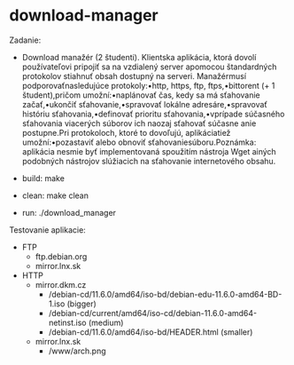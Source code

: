 ﻿# download-manager

Zadanie:
 - Download manažér (2 študenti). Klientska aplikácia, ktorá dovolí používateľovi pripojiť sa na vzdialený server apomocou štandardných protokolov stiahnuť obsah dostupný na serveri. Manažérmusí podporovaťnasledujúce protokoly:•http, https, ftp, ftps,•bittorent (+ 1 študent),pričom umožní:•naplánovať čas, kedy sa má sťahovanie začať,•ukončiť sťahovanie,•spravovať lokálne adresáre,•spravovať históriu sťahovania,•definovať prioritu sťahovania,•vprípade súčasného sťahovania viacerých súborov ich naozaj sťahovať súčasne anie postupne.Pri protokoloch, ktoré to dovoľujú, aplikáciatiež umožní:•pozastaviť alebo obnoviť sťahovaniesúboru.Poznámka:  aplikácia  nesmie  byť  implementovaná  spoužitím  nástroja Wget  ainých  podobných  nástrojov slúžiacich na sťahovanie internetového obsahu.

 - build: make
 - clean: make clean
 - run: ./download_manager

Testovanie aplikacie:
 - FTP
   - ftp.debian.org
   - mirror.lnx.sk
 - HTTP
   - mirror.dkm.cz
     - /debian-cd/11.6.0/amd64/iso-bd/debian-edu-11.6.0-amd64-BD-1.iso (bigger)
     - /debian-cd/current/amd64/iso-cd/debian-11.6.0-amd64-netinst.iso (medium)
     - /debian-cd/11.6.0/amd64/iso-bd/HEADER.html (smaller)
   - mirror.lnx.sk
     - /www/arch.png
